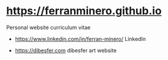 # https://ferranminero.github.io

Personal website curriculum vitae

- https://www.linkedin.com/in/ferran-minero/ LinkedIn
  
- https://dibesfer.com dibesfer art website

